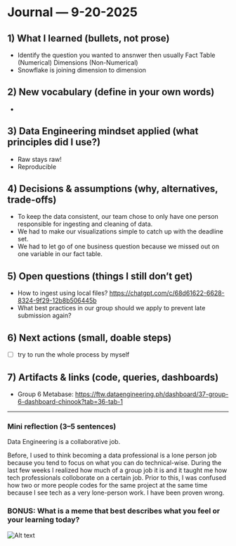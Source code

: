 # Journal — 9-20-2025

## 1) What I learned (bullets, not prose)
- Identify the question you wanted to ansnwer then usually Fact Table (Numerical) Dimensions (Non-Numerical)
- Snowflake is joining dimension to dimension

## 2) New vocabulary (define in your own words)
- 

## 3) Data Engineering mindset applied (what principles did I use?)
- Raw stays raw!
- Reproducible

## 4) Decisions & assumptions (why, alternatives, trade-offs)
- To keep the data consistent, our team chose to only have one person responsible for ingesting and cleaning of data.
- We had to make our visualizations simple to catch up with the deadline set.
- We had to let go of one business question because we missed out on one variable in our fact table.

## 5) Open questions (things I still don’t get)
- How to ingest using local files? https://chatgpt.com/c/68d61622-6628-8324-9f29-12b8b506445b
- What best practices in our group should we apply to prevent late submission again?

## 6) Next actions (small, doable steps)
- [ ] try to run the whole process by myself 

## 7) Artifacts & links (code, queries, dashboards)
- Group 6 Metabase: https://ftw.dataengineering.ph/dashboard/37-group-6-dashboard-chinook?tab=36-tab-1

---

### Mini reflection (3–5 sentences)
Data Engineering is a collaborative job.

Before, I used to think becoming a data professional is a lone person job because you tend to focus on what you can do technical-wise. During the last few weeks I realized how much of a group job it is and it taught me how tech professionals colloborate on a certain job. Prior to this, I was confused how two or more people codes for the same project at the same time because I see tech as a very lone-person work. I have been proven wrong.


### BONUS: What is a meme that best describes what you feel or your learning today?

![Alt text](https://substackcdn.com/image/fetch/$s_!6N0K!,f_auto,q_auto:good,fl_progressive:steep/https%3A%2F%2Fsubstack-post-media.s3.amazonaws.com%2Fpublic%2Fimages%2F21c122cd-7e65-4db4-be12-3c6fa9e22e13_666x500.jpeg)
